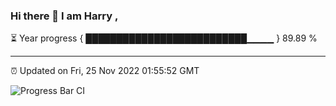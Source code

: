 ### Hi there 👋 I am Harry , 

⏳ Year progress { ██████████████████████████▁▁▁▁ } 89.89 %

---

⏰ Updated on Fri, 25 Nov 2022 01:55:52 GMT

![Progress Bar CI](https://github.com/duykhang68/duykhang68/workflows/Progress%20Bar%20CI/badge.svg)
